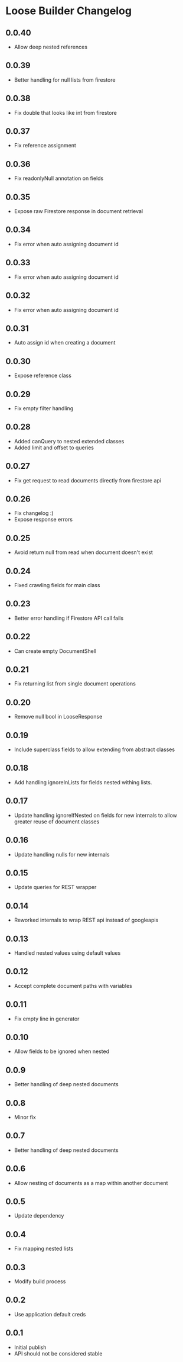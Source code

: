 # Loose Builder Changelog

## 0.0.40
- Allow deep nested references

## 0.0.39
- Better handling for null lists from firestore

## 0.0.38
- Fix double that looks like int from firestore

## 0.0.37
- Fix reference assignment

## 0.0.36
- Fix readonlyNull annotation on fields

## 0.0.35
- Expose raw Firestore response in document retrieval

## 0.0.34
- Fix error when auto assigning document id

## 0.0.33
- Fix error when auto assigning document id

## 0.0.32
- Fix error when auto assigning document id

## 0.0.31
- Auto assign id when creating a document

## 0.0.30
- Expose reference class

## 0.0.29
- Fix empty filter handling

## 0.0.28
- Added canQuery to nested extended classes
- Added limit and offset to queries

## 0.0.27
- Fix get request to read documents directly from firestore api

## 0.0.26
- Fix changelog :)
- Expose response errors

## 0.0.25
- Avoid return null from read when document doesn't exist

## 0.0.24
- Fixed crawling fields for main class

## 0.0.23
- Better error handling if Firestore API call fails

## 0.0.22
- Can create empty DocumentShell

## 0.0.21
- Fix returning list from single document operations

## 0.0.20
- Remove null bool in LooseResponse

## 0.0.19
- Include superclass fields to allow extending from abstract classes

## 0.0.18
- Add handling ignoreInLists for fields nested withing lists.

## 0.0.17
- Update handling ignoreIfNested on fields for new internals to allow greater reuse of document classes

## 0.0.16
- Update handling nulls for new internals

## 0.0.15
- Update queries for REST wrapper

## 0.0.14
- Reworked internals to wrap REST api instead of googleapis

## 0.0.13
- Handled nested values using default values

## 0.0.12
- Accept complete document paths with variables

## 0.0.11
- Fix empty line in generator

## 0.0.10
- Allow fields to be ignored when nested

## 0.0.9
- Better handling of deep nested documents

## 0.0.8
- Minor fix

## 0.0.7
- Better handling of deep nested documents

## 0.0.6
- Allow nesting of documents as a map within another document

## 0.0.5
- Update dependency

## 0.0.4
- Fix mapping nested lists

## 0.0.3
- Modify build process

## 0.0.2
- Use application default creds

## 0.0.1
- Initial publish
- API should not be considered stable
